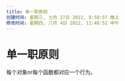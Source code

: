 ```yaml
---
title: 单一职原则
创建时间: 星期三, 七月 27日 2022, 8:58:57 晚上
修改时间: 星期四, 八月 4日 2022, 11:40:52 中午
---
```


# 单一职原则

每个对象or每个函数都对应一个行为。